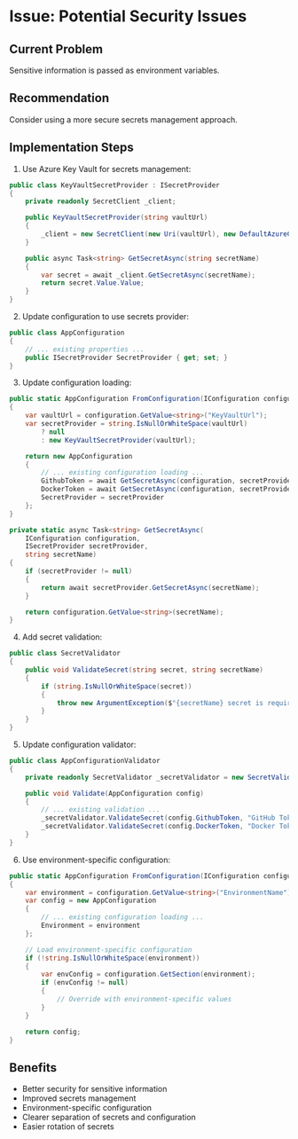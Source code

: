 # Issue: Potential Security Issues

## Current Problem
Sensitive information is passed as environment variables.

## Recommendation
Consider using a more secure secrets management approach.

## Implementation Steps

1. Use Azure Key Vault for secrets management:
```csharp
public class KeyVaultSecretProvider : ISecretProvider
{
    private readonly SecretClient _client;

    public KeyVaultSecretProvider(string vaultUrl)
    {
        _client = new SecretClient(new Uri(vaultUrl), new DefaultAzureCredential());
    }

    public async Task<string> GetSecretAsync(string secretName)
    {
        var secret = await _client.GetSecretAsync(secretName);
        return secret.Value.Value;
    }
}
```

2. Update configuration to use secrets provider:
```csharp
public class AppConfiguration
{
    // ... existing properties ...
    public ISecretProvider SecretProvider { get; set; }
}
```

3. Update configuration loading:
```csharp
public static AppConfiguration FromConfiguration(IConfiguration configuration)
{
    var vaultUrl = configuration.GetValue<string>("KeyVaultUrl");
    var secretProvider = string.IsNullOrWhiteSpace(vaultUrl)
        ? null
        : new KeyVaultSecretProvider(vaultUrl);

    return new AppConfiguration
    {
        // ... existing configuration loading ...
        GithubToken = await GetSecretAsync(configuration, secretProvider, "GithubToken"),
        DockerToken = await GetSecretAsync(configuration, secretProvider, "DockerToken"),
        SecretProvider = secretProvider
    };
}

private static async Task<string> GetSecretAsync(
    IConfiguration configuration,
    ISecretProvider secretProvider,
    string secretName)
{
    if (secretProvider != null)
    {
        return await secretProvider.GetSecretAsync(secretName);
    }

    return configuration.GetValue<string>(secretName);
}
```

4. Add secret validation:
```csharp
public class SecretValidator
{
    public void ValidateSecret(string secret, string secretName)
    {
        if (string.IsNullOrWhiteSpace(secret))
        {
            throw new ArgumentException($"{secretName} secret is required");
        }
    }
}
```

5. Update configuration validator:
```csharp
public class AppConfigurationValidator
{
    private readonly SecretValidator _secretValidator = new SecretValidator();

    public void Validate(AppConfiguration config)
    {
        // ... existing validation ...
        _secretValidator.ValidateSecret(config.GithubToken, "GitHub Token");
        _secretValidator.ValidateSecret(config.DockerToken, "Docker Token");
    }
}
```

6. Use environment-specific configuration:
```csharp
public static AppConfiguration FromConfiguration(IConfiguration configuration)
{
    var environment = configuration.GetValue<string>("EnvironmentName");
    var config = new AppConfiguration
    {
        // ... existing configuration loading ...
        Environment = environment
    };

    // Load environment-specific configuration
    if (!string.IsNullOrWhiteSpace(environment))
    {
        var envConfig = configuration.GetSection(environment);
        if (envConfig != null)
        {
            // Override with environment-specific values
        }
    }

    return config;
}
```

## Benefits
- Better security for sensitive information
- Improved secrets management
- Environment-specific configuration
- Clearer separation of secrets and configuration
- Easier rotation of secrets
